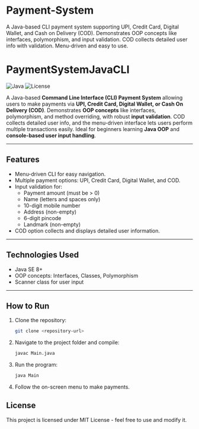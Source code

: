 # Payment-System
A Java-based CLI payment system supporting UPI, Credit Card, Digital Wallet, and Cash on Delivery (COD). Demonstrates OOP concepts like interfaces, polymorphism, and input validation. COD collects detailed user info with validation. Menu-driven and easy to use.  


# PaymentSystemJavaCLI

![Java](https://img.shields.io/badge/Language-Java-blue)
![License](https://img.shields.io/badge/License-MIT-green)

A Java-based **Command Line Interface (CLI) Payment System** allowing users to make payments via **UPI, Credit Card, Digital Wallet, or Cash On Delivery (COD)**. Demonstrates **OOP concepts** like interfaces, polymorphism, and method overriding, with robust **input validation**. COD collects detailed user info, and the menu-driven interface lets users perform multiple transactions easily. Ideal for beginners learning **Java OOP** and **console-based user input handling**.

---

## Features
- Menu-driven CLI for easy navigation.
- Multiple payment options: UPI, Credit Card, Digital Wallet, and COD.
- Input validation for:
  - Payment amount (must be > 0)
  - Name (letters and spaces only)
  - 10-digit mobile number
  - Address (non-empty)
  - 6-digit pincode
  - Landmark (non-empty)
- COD option collects and displays detailed user information.

---

## Technologies Used
- Java SE 8+
- OOP concepts: Interfaces, Classes, Polymorphism
- Scanner class for user input

---

## How to Run
1. Clone the repository:
   ```bash
   git clone <repository-url>
2. Navigate to the project folder and compile:
   ```bash
   javac Main.java
3. Run the program:
   ```bash
   java Main
4. Follow the on-screen menu to make payments.

## License 
This project is licensed under MIT License - feel free to use and modify it.
